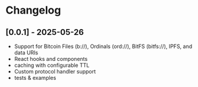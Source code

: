 # Changelog

## [0.0.1] - 2025-05-26

- Support for Bitcoin Files (b://), Ordinals (ord://), BitFS (bitfs://), IPFS, and data URIs
- React hooks and components
- caching with configurable TTL
- Custom protocol handler support
- tests & examples